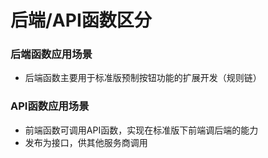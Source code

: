 # 后端/API函数区分

<a name="8wmlt"></a>
### 后端函数应用场景
- 后端函数主要用于标准版预制按钮功能的扩展开发（规则链）
<a name="7qNEG"></a>
### API函数应用场景

- 前端函数可调用API函数，实现在标准版下前端调后端的能力
- 发布为接口，供其他服务商调用

